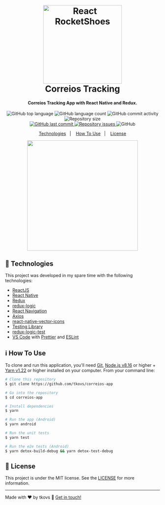 <h1 align="center">
    <img alt="React RocketShoes" src="https://logodownload.org/wp-content/uploads/2014/05/correios-logo-5.png" width="256" />
    <br>
    Correios Tracking
</h1>

<h4 align="center">
  Correios Tracking App with React Native and Redux.
</h4>
<p align="center">
  <img alt="GitHub top language" src="https://img.shields.io/github/languages/top/tkovs/correios-app.svg">

  <img alt="GitHub language count" src="https://img.shields.io/github/languages/count/tkovs/correios-app.svg">
  
  <img alt="GitHub commit activity" src="https://img.shields.io/github/commit-activity/m/tkovs/correios">

  <img alt="Repository size" src="https://img.shields.io/github/repo-size/tkovs/correios-app.svg">
  <br />
  <a href="https://github.com/tkovs/correios-app/commits/master">
    <img alt="GitHub last commit" src="https://img.shields.io/github/last-commit/tkovs/correios-app.svg">
  </a>

  <a href="https://github.com/tkovs/correios-app/issues">
    <img alt="Repository issues" src="https://img.shields.io/github/issues/tkovs/correios-app.svg">
  </a>

  <img alt="GitHub" src="https://img.shields.io/github/license/tkovs/correios-app.svg">
</p>

<p align="center">
  <a href="#rocket-technologies">Technologies</a>&nbsp;&nbsp;&nbsp;|&nbsp;&nbsp;&nbsp;
  <a href="#information_source-how-to-use">How To Use</a>&nbsp;&nbsp;&nbsp;|&nbsp;&nbsp;&nbsp;
  <a href="#memo-license">License</a>
</p>


<p align="center">
  <img src="https://github.com/tkovs/correios-app/blob/chest/chest/correios-app-demo-hd-low-rate.gif" width="360">
</p>

## :rocket: Technologies

This project was developed in my spare time with the following technologies:

-  [ReactJS](https://reactjs.org/)
-  [React Native](https://reactnative.dev/)
-  [Redux](https://redux.js.org/)
-  [redux-logic](https://github.com/jeffbski/redux-logic)
-  [React Navigation](https://reactnavigation.org/)
-  [Axios](https://github.com/axios/axios)
-  [react-native-vector-icons](https://github.com/oblador/react-native-vector-icons)
-  [Testing Library](https://testing-library.com/)
-  [redux-logic-test](https://github.com/jeffbski/redux-logic-test)
-  [VS Code][vc] with [Prettier](https://marketplace.visualstudio.com/items?itemName=esbenp.prettier-vscode) and [ESLint](https://marketplace.visualstudio.com/items?itemName=dbaeumer.vscode-eslint)

## :information_source: How To Use

To clone and run this application, you'll need [Git](https://git-scm.com), [Node.js v8.16][nodejs] or higher + [Yarn v1.22][yarn] or higher installed on your computer. From your command line:

```bash
# Clone this repository
$ git clone https://github.com/tkovs/correios-app

# Go into the repository
$ cd correios-app

# Install dependencies
$ yarn

# Run the app (Android)
$ yarn android

# Run the unit tests
$ yarn test

# Run the e2e tests (Android)
$ yarn detox-build-debug && yarn detox-test-debug
```

## :memo: License
This project is under the MIT license. See the [LICENSE](https://github.com/lukemorales/rocketshoes-react-native/blob/master/LICENSE) for more information.

---

Made with ♥ by tkovs :wave: [Get in touch!](https://www.linkedin.com/in/tkovs/)

[nodejs]: https://nodejs.org/
[yarn]: https://yarnpkg.com/
[vc]: https://code.visualstudio.com/
[vceditconfig]: https://marketplace.visualstudio.com/items?itemName=EditorConfig.EditorConfig
[vceslint]: https://marketplace.visualstudio.com/items?itemName=dbaeumer.vscode-eslint
